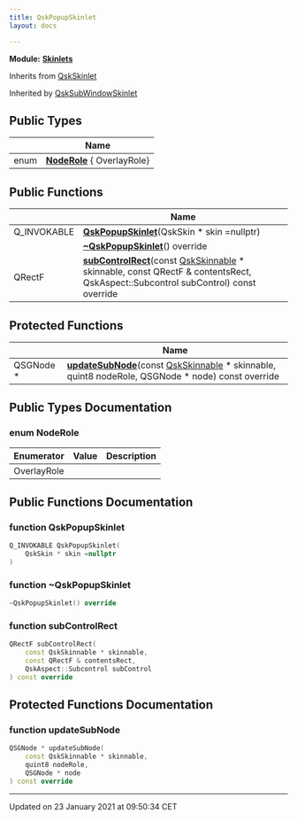 ```yaml
---
title: QskPopupSkinlet
layout: docs

---
```



**Module:** **[Skinlets](/docs/modules/group___skinlets/)**



Inherits from [QskSkinlet](/docs/classes/class_qsk_skinlet/)

Inherited by [QskSubWindowSkinlet](/docs/classes/class_qsk_sub_window_skinlet/)

## Public Types

|                | Name           |
| -------------- | -------------- |
| enum| **[NodeRole](/docs/classes/class_qsk_popup_skinlet/#enum-noderole)** { OverlayRole} |

## Public Functions

|                | Name           |
| -------------- | -------------- |
| Q_INVOKABLE | **[QskPopupSkinlet](/docs/classes/class_qsk_popup_skinlet/#function-qskpopupskinlet)**(QskSkin * skin =nullptr) |
| | **[~QskPopupSkinlet](/docs/classes/class_qsk_popup_skinlet/#function-~qskpopupskinlet)**() override |
| QRectF | **[subControlRect](/docs/classes/class_qsk_popup_skinlet/#function-subcontrolrect)**(const [QskSkinnable](/docs/classes/class_qsk_skinnable/) * skinnable, const QRectF & contentsRect, QskAspect::Subcontrol subControl) const override |

## Protected Functions

|                | Name           |
| -------------- | -------------- |
| QSGNode * | **[updateSubNode](/docs/classes/class_qsk_popup_skinlet/#function-updatesubnode)**(const [QskSkinnable](/docs/classes/class_qsk_skinnable/) * skinnable, quint8 nodeRole, QSGNode * node) const override |

## Public Types Documentation

### enum NodeRole

| Enumerator | Value | Description |
| ---------- | ----- | ----------- |
| OverlayRole | |   |




## Public Functions Documentation

### function QskPopupSkinlet

```cpp
Q_INVOKABLE QskPopupSkinlet(
    QskSkin * skin =nullptr
)
```


### function ~QskPopupSkinlet

```cpp
~QskPopupSkinlet() override
```


### function subControlRect

```cpp
QRectF subControlRect(
    const QskSkinnable * skinnable,
    const QRectF & contentsRect,
    QskAspect::Subcontrol subControl
) const override
```


## Protected Functions Documentation

### function updateSubNode

```cpp
QSGNode * updateSubNode(
    const QskSkinnable * skinnable,
    quint8 nodeRole,
    QSGNode * node
) const override
```


-------------------------------

Updated on 23 January 2021 at 09:50:34 CET